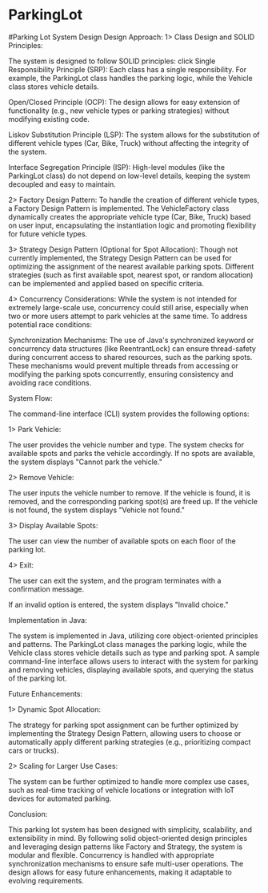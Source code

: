 # ParkingLot

#Parking Lot System Design
Design Approach:
1>    Class Design and SOLID Principles:


The system is designed to follow SOLID principles:  click
Single Responsibility Principle (SRP): 
Each class has a single responsibility. For example, the ParkingLot class handles the parking logic, while the Vehicle class stores vehicle details.
    

Open/Closed Principle (OCP): 
The design allows for easy extension of functionality (e.g., new vehicle types or parking strategies) without modifying existing code.

Liskov Substitution Principle (LSP):
The system allows for the substitution of different vehicle types (Car, Bike, Truck) without affecting the integrity of the system.
     
Interface Segregation Principle (ISP): 
High-level modules (like the ParkingLot class) do not depend on low-level details, keeping the system decoupled and easy to maintain.

2>    Factory Design Pattern:
        To handle the creation of different vehicle types, a Factory Design Pattern is implemented. The VehicleFactory class dynamically creates the appropriate vehicle type (Car, Bike, Truck) based on user input, encapsulating the instantiation logic and promoting flexibility for future vehicle types.


3>    Strategy Design Pattern (Optional for Spot Allocation):
Though not currently implemented, the Strategy Design Pattern can be used for optimizing the assignment of the nearest available parking spots. Different strategies (such as first available spot, nearest spot, or random allocation) can be implemented and applied based on specific criteria.


4>    Concurrency Considerations: 
  While the system is not intended for extremely large-scale use, concurrency could still arise, especially when two or more users attempt to park vehicles at the same time. To address potential race conditions:

Synchronization Mechanisms:  The use of Java's synchronized keyword or concurrency data structures (like ReentrantLock) can ensure thread-safety during concurrent access to shared resources, such as the parking spots.
These mechanisms would prevent multiple threads from accessing or modifying the parking spots concurrently, ensuring consistency and avoiding race conditions.

System Flow:

The command-line interface (CLI) system provides the following options:

1> Park Vehicle:

The user provides the vehicle number and type. The system checks for     available spots and parks the vehicle accordingly. If no spots are available, the system displays "Cannot park the vehicle."

2> Remove Vehicle:

The user inputs the vehicle number to remove. If the vehicle is found, it is removed, and the corresponding parking spot(s) are freed up. If the vehicle is not found, the system displays "Vehicle not found."

3> Display Available Spots:

The user can view the number of available spots on each floor of the parking lot.

4> Exit:

The user can exit the system, and the program terminates with a confirmation message.

If an invalid option is entered, the system displays "Invalid choice."



Implementation in Java:

The system is implemented in Java, utilizing core object-oriented principles and patterns. The ParkingLot class manages the parking logic, while the Vehicle class stores vehicle details such as type and parking spot. A sample command-line interface allows users to interact with the system for parking and removing vehicles, displaying available spots, and querying the status of the parking lot.


Future Enhancements:

1>   Dynamic Spot Allocation:
 
The strategy for parking spot assignment can be further optimized by implementing the Strategy Design Pattern, allowing users to choose or automatically apply different parking strategies (e.g., prioritizing compact cars or trucks).



2> Scaling for Larger Use Cases:

The system can be further optimized to handle more complex use cases, such as real-time tracking of vehicle locations or integration with IoT devices for automated parking.


Conclusion:

This parking lot system has been designed with simplicity, scalability, and extensibility in mind. By following solid object-oriented design principles and leveraging design patterns like Factory and Strategy, the system is modular and flexible. Concurrency is handled with appropriate synchronization mechanisms to ensure safe multi-user operations. The design allows for easy future enhancements, making it adaptable to evolving requirements.

